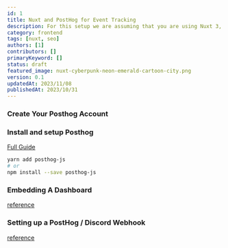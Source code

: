 ```yaml
---
id: 1
title: Nuxt and PostHog for Event Tracking
description: For this setup we are assuming that you are using Nuxt 3, Typescript and supabase-js.
category: frontend
tags: [nuxt, seo]
authors: [1]
contributors: []
primaryKeyword: []
status: draft
featured_image: nuxt-cyberpunk-neon-emerald-cartoon-city.png
version: 0.1
updatedAt: 2023/11/08
publishedAt: 2023/10/31
---
```


### Create Your Posthog Account

### Install and setup Posthog

[Full Guide](https://posthog.com/docs/libraries/nuxt-js)

```bash
yarn add posthog-js
# or
npm install --save posthog-js
```

### Embedding A Dashboard

[reference](https://posthog.com/tutorials/how-to-embed-shared-dashboard)

### Setting up a PostHog / Discord Webhook

[reference](https://posthog.com/docs/webhooks/discord)
